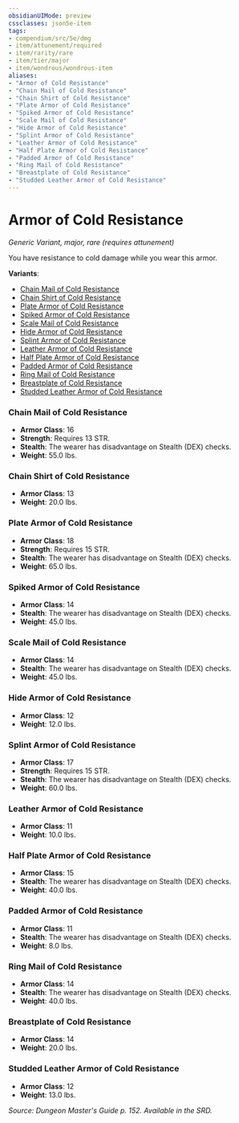 ```yaml
---
obsidianUIMode: preview
cssclasses: json5e-item
tags:
- compendium/src/5e/dmg
- item/attunement/required
- item/rarity/rare
- item/tier/major
- item/wondrous/wondrous-item
aliases: 
- "Armor of Cold Resistance"
- "Chain Mail of Cold Resistance"
- "Chain Shirt of Cold Resistance"
- "Plate Armor of Cold Resistance"
- "Spiked Armor of Cold Resistance"
- "Scale Mail of Cold Resistance"
- "Hide Armor of Cold Resistance"
- "Splint Armor of Cold Resistance"
- "Leather Armor of Cold Resistance"
- "Half Plate Armor of Cold Resistance"
- "Padded Armor of Cold Resistance"
- "Ring Mail of Cold Resistance"
- "Breastplate of Cold Resistance"
- "Studded Leather Armor of Cold Resistance"
---
```

# Armor of Cold Resistance
*Generic Variant, major, rare (requires attunement)*  


You have resistance to cold damage while you wear this armor.

**Variants**:
- [Chain Mail of Cold Resistance](#Chain%20Mail%20of%20Cold%20Resistance)
- [Chain Shirt of Cold Resistance](#Chain%20Shirt%20of%20Cold%20Resistance)
- [Plate Armor of Cold Resistance](#Plate%20Armor%20of%20Cold%20Resistance)
- [Spiked Armor of Cold Resistance](#Spiked%20Armor%20of%20Cold%20Resistance)
- [Scale Mail of Cold Resistance](#Scale%20Mail%20of%20Cold%20Resistance)
- [Hide Armor of Cold Resistance](#Hide%20Armor%20of%20Cold%20Resistance)
- [Splint Armor of Cold Resistance](#Splint%20Armor%20of%20Cold%20Resistance)
- [Leather Armor of Cold Resistance](#Leather%20Armor%20of%20Cold%20Resistance)
- [Half Plate Armor of Cold Resistance](#Half%20Plate%20Armor%20of%20Cold%20Resistance)
- [Padded Armor of Cold Resistance](#Padded%20Armor%20of%20Cold%20Resistance)
- [Ring Mail of Cold Resistance](#Ring%20Mail%20of%20Cold%20Resistance)
- [Breastplate of Cold Resistance](#Breastplate%20of%20Cold%20Resistance)
- [Studded Leather Armor of Cold Resistance](#Studded%20Leather%20Armor%20of%20Cold%20Resistance)

### Chain Mail of Cold Resistance

- **Armor Class**: 16
- **Strength**: Requires 13 STR.
- **Stealth**: The wearer has disadvantage on Stealth (DEX) checks.
- **Weight**: 55.0 lbs.

### Chain Shirt of Cold Resistance

- **Armor Class**: 13
- **Weight**: 20.0 lbs.

### Plate Armor of Cold Resistance

- **Armor Class**: 18
- **Strength**: Requires 15 STR.
- **Stealth**: The wearer has disadvantage on Stealth (DEX) checks.
- **Weight**: 65.0 lbs.

### Spiked Armor of Cold Resistance

- **Armor Class**: 14
- **Stealth**: The wearer has disadvantage on Stealth (DEX) checks.
- **Weight**: 45.0 lbs.

### Scale Mail of Cold Resistance

- **Armor Class**: 14
- **Stealth**: The wearer has disadvantage on Stealth (DEX) checks.
- **Weight**: 45.0 lbs.

### Hide Armor of Cold Resistance

- **Armor Class**: 12
- **Weight**: 12.0 lbs.

### Splint Armor of Cold Resistance

- **Armor Class**: 17
- **Strength**: Requires 15 STR.
- **Stealth**: The wearer has disadvantage on Stealth (DEX) checks.
- **Weight**: 60.0 lbs.

### Leather Armor of Cold Resistance

- **Armor Class**: 11
- **Weight**: 10.0 lbs.

### Half Plate Armor of Cold Resistance

- **Armor Class**: 15
- **Stealth**: The wearer has disadvantage on Stealth (DEX) checks.
- **Weight**: 40.0 lbs.

### Padded Armor of Cold Resistance

- **Armor Class**: 11
- **Stealth**: The wearer has disadvantage on Stealth (DEX) checks.
- **Weight**: 8.0 lbs.

### Ring Mail of Cold Resistance

- **Armor Class**: 14
- **Stealth**: The wearer has disadvantage on Stealth (DEX) checks.
- **Weight**: 40.0 lbs.

### Breastplate of Cold Resistance

- **Armor Class**: 14
- **Weight**: 20.0 lbs.

### Studded Leather Armor of Cold Resistance

- **Armor Class**: 12
- **Weight**: 13.0 lbs.


*Source: Dungeon Master's Guide p. 152. Available in the SRD.*